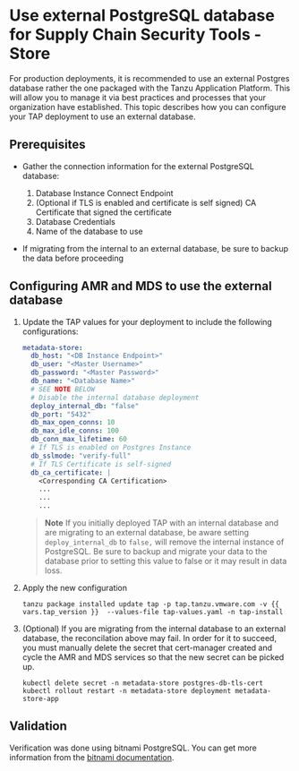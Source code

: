 # Use external PostgreSQL database for Supply Chain Security Tools - Store

For production deployments, it is recommended to use an external Postgres database rather the one packaged with the Tanzu Application Platform.  This will allow you to manage it via best practices and processes that your organization have established.  This topic describes how you can configure your TAP deployment to use an external database.

## <a id='prereqExtrenalDB'></a>Prerequisites

- Gather the connection information for the external PostgreSQL database: 

   1. Database Instance Connect Endpoint
   2. (Optional if TLS is enabled and certificate is self signed) CA Certificate that signed the certificate
   3. Database Credentials
   4. Name of the database to use

- If migrating from the internal to an external database, be sure to backup the data before proceeding

## Configuring AMR and MDS to use the external database

1. Update the TAP values for your deployment to include the following configurations:

   ```yaml
   metadata-store: 
     db_host: "<DB Instance Endpoint>"
     db_user: "<Master Username>"
     db_password: "<Master Password>"
     db_name: "<Database Name>"
     # SEE NOTE BELOW
     # Disable the internal database deployment
     deploy_internal_db: "false"
     db_port: "5432"
     db_max_open_conns: 10
     db_max_idle_conns: 100
     db_conn_max_lifetime: 60
     # If TLS is enabled on Postgres Instance
     db_sslmode: "verify-full"
     # If TLS Certificate is self-signed
     db_ca_certificate: |
       <Corresponding CA Certification>
       ...
       ...
       ...
   ```
   > **Note** If you initially deployed TAP with an internal database and are migrating to an external database, be aware setting `deploy_internal_db` to `false,`  will remove the internal instance of PostgreSQL.  Be sure to backup and migrate your data to the database prior to setting this value to false or it may result in data loss.

2. Apply the new configuration
   ```console
   tanzu package installed update tap -p tap.tanzu.vmware.com -v {{ vars.tap_version }}  --values-file tap-values.yaml -n tap-install
   ```
3. (Optional) If you are migrating from the internal database to an external database, the reconcilation above may fail.  In order for it to succeed, you must manually delete the secret that cert-manager created and cycle the AMR and MDS services so that the new secret can be picked up.
   ```console
   kubectl delete secret -n metadata-store postgres-db-tls-cert
   kubectl rollout restart -n metadata-store deployment metadata-store-app
   ```

## Validation

Verification was done using bitnami PostgreSQL. You can get more information from the [bitnami documentation](https://github.com/bitnami/charts/tree/main/bitnami/postgresql).